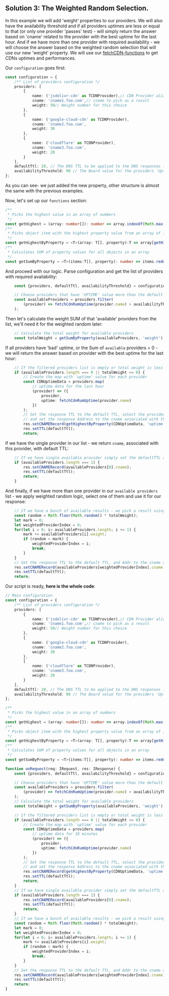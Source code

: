 ## Solution 3: The Weighted Random Selection. <a name="case3"></a>
In this example we will add 'weight' properties to our providers. We will also have the availability threshold and if all providers uptimes are less or equal to that (or only one provider 'passes' test) - will simply return the answer based on 'cname' related to the provider with the best uptime for the last hour. And if we have more than one provider with required availability - we will choose the answer based on the weighted random selection that will use our new 'weight' property. We will use our [fetchCDN-functions](Custom-Answers-API#fetchcdnrumuptime) to get CDNs uptimes and performances.

Our `configuration` goes first:
```typescript
const configuration = {
    /** List of providers configuration */
    providers: [
        {
            name: ('jsdelivr-cdn' as TCDNProvider),// CDN Provider alias to work with
            cname: 'cname1.foo.com',// cname to pick as a result
            weight: 50// Weight number for this choice
        },
        {
            name: ('google-cloud-cdn' as TCDNProvider),
            cname: 'cname2.foo.com',
            weight: 30
        },
        {
            name: ('cloudflare' as TCDNProvider),
            cname: 'cname3.foo.com',
            weight: 20
        }
    ],
    defaultTtl: 20, // The DNS TTL to be applied to the DNS responses in seconds.
    availabilityThreshold: 90 // The Board value for the providers 'Uptime' to compare with
};
```
As you can see- we just added the new property, other structure is almost the same with the previous examples.

Now, let's set up our `functions` section:
```typescript
/**
 * Picks the highest value in an array of numbers
 */
const getHighest = (array: number[]): number => array.indexOf(Math.max(...array));
/**
 * Picks object item with the highest property value from an array of items
 */
const getHighestByProperty = <T>(array: T[], property):T => array[getHighest(array.map(item => item[property]))];
/**
 * Calculates SUM of property values for all objects in an array
 */
const getSumByProperty = <T>(items:T[], property): number => items.reduce((sum, item) => sum += item[property],0);
```
And proceed with our logic. Parse configuration and get the list of providers with required availability:

```typescript
    const {providers, defaultTtl, availabilityThreshold} = configuration;

    // Choose providers that have 'UPTIME' value more than the default threshold
    const availableProviders = providers.filter(
        (provider) => fetchCdnRumUptime(provider.name) > availabilityThreshold
    );
```
Then let's calculate the weight SUM of that 'available' providers from the list, we'll need it for the weighted random later:
```typescript
    // Calculate the total weight for available providers
    const totalWeight = getSumByProperty(availableProviders, 'weight');
```
If all providers have 'bad' uptime, or the Sum of `available` providers = 0 - we will return the answer based on provider with the best uptime for the last hour:
```typescript
    // If the filtered providers list is empty or total weight is less or equal to 0 - go with fallback option
    if (availableProviders.length === 0 || totalWeight <= 0) {
        // Create the map with 'uptime' value for each provider
        const CDNUptimeData = providers.map(
            // uptime data for the last hour
            (provider) => ({
                provider,
                uptime: fetchCdnRumUptime(provider.name)
            })
        );
        // Set the response TTL to the default TTL, select the provider with the best uptime value
        // and set the response Address to the cname associated with that provider
        res.setCNAMERecord(getHighestByProperty(CDNUptimeData, 'uptime').provider.cname);
        res.setTTL(defaultTtl);
        return;
```
If we have the single provider in our list - we return `cname`, associated with this provider, with default TTL:
```typescript
    // If we have single available provider simply set the defaultTTL and cname of that provider as Addr
    if (availableProviders.length === 1) {
        res.setCNAMERecord(availableProviders[0].cname);
        res.setTTL(defaultTtl);
        return;
    }
```
And finally, if we have more than one provider in our `available providers` list - we apply weighted random logic, select one of them and use it for our response:
```typescript
    // If we have a bunch of available results - we pick a result using weighted random
    const random = Math.floor(Math.random() * totalWeight);
    let mark = 0;
    let weightedProviderIndex = 0;
    for(let i = 0; i< availableProviders.length; i += 1) {
        mark += availableProviders[i].weight;
        if (random < mark) {
            weightedProviderIndex = i;
            break;
        }
    }
    // Set the response TTL to the default TTL, and Addr to the cname associated with the chosen provider
    res.setCNAMERecord(availableProviders[weightedProviderIndex].cname);
    res.setTTL(defaultTtl);
    return;
```
Our script is ready, **here is the whole code**:

```typescript
// Main configuration
const configuration = {
    /** List of providers configuration */
    providers: [
        {
            name: ('jsdelivr-cdn' as TCDNProvider),// CDN Provider alias to work with
            cname: 'cname1.foo.com',// cname to pick as a result
            weight: 50// Weight number for this choice
        },
        {
            name: ('google-cloud-cdn' as TCDNProvider),
            cname: 'cname2.foo.com',
            weight: 30
        },
        {
            name: ('cloudflare' as TCDNProvider),
            cname: 'cname3.foo.com',
            weight: 20
        }
    ],
    defaultTtl: 20, // The DNS TTL to be applied to the DNS responses in seconds.
    availabilityThreshold: 90 // The Board value for the providers 'Uptime' to compare with
};

/**
 * Picks the highest value in an array of numbers
 */
const getHighest = (array: number[]): number => array.indexOf(Math.max(...array));
/**
 * Picks object item with the highest property value from an array of items
 */
const getHighestByProperty = <T>(array: T[], property):T => array[getHighest(array.map(item => item[property]))];
/**
 * Calculates SUM of property values for all objects in an array
 */
const getSumByProperty = <T>(items:T[], property): number => items.reduce((sum, item) => sum += item[property],0);

function onRequest(req: IRequest, res: IResponse) {
    const {providers, defaultTtl, availabilityThreshold} = configuration;

    // Choose providers that have 'UPTIME' value more than the default threshold
    const availableProviders = providers.filter(
        (provider) => fetchCdnRumUptime(provider.name) > availabilityThreshold
    );
    // Calculate the total weight for available providers
    const totalWeight = getSumByProperty(availableProviders, 'weight');

    // If the filtered providers list is empty or total weight is less or equal to 0 - go with fallback option
    if (availableProviders.length === 0 || totalWeight <= 0) {
        // Create the map with 'uptime' value for each provider
        const CDNUptimeData = providers.map(
            // uptime data for 10 minutes
            (provider) => ({
                provider,
                uptime: fetchCdnRumUptime(provider.name)
            })
        );
        // Set the response TTL to the default TTL, select the provider with the best uptime value
        // and set the response Address to the cname associated with that provider
        res.setCNAMERecord(getHighestByProperty(CDNUptimeData, 'uptime').provider.cname);
        res.setTTL(defaultTtl);
        return;
    }
    // If we have single available provider simply set the defaultTTL and cname of that provider as Addr
    if (availableProviders.length === 1) {
        res.setCNAMERecord(availableProviders[0].cname);
        res.setTTL(defaultTtl);
        return;
    }
    // If we have a bunch of available results - we pick a result using weighted random
    const random = Math.floor(Math.random() * totalWeight);
    let mark = 0;
    let weightedProviderIndex = 0;
    for(let i = 0; i< availableProviders.length; i += 1) {
        mark += availableProviders[i].weight;
        if (random < mark) {
            weightedProviderIndex = i;
            break;
        }
    }
    // Set the response TTL to the default TTL, and Addr to the cname associated with the chosen provider
    res.setCNAMERecord(availableProviders[weightedProviderIndex].cname);
    res.setTTL(defaultTtl);
    return;
}
```
